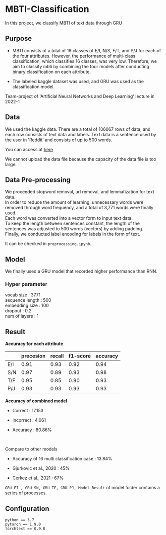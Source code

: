 # MBTI-Classification
In this project, we classify MBTI of text data through GRU

## Purpose

- MBTI consists of a total of 16 classes of E/I, N/S, F/T, and P/J for each of the four attributes.
However, the performance of multi-class classification, which classifies 16 classes, was very low.
Therefore, we aim to classify mbti by combining the four models after conducting binary classification on each attribute.

- The labeled kaggle dataset was used, and GRU was used as the classification model.


Team-project of 'Artificial Neural Networks and Deep Learning' lecture in 2022-1
 

## Data   

We used the kaggle data.
There are a total of 106067 rows of data, and each row consists of text data and labels.
Text data is a sentence used by the user in 'Reddit' and consists of up to 500 words.

You can access at [here](https://www.kaggle.com/datasets/zeyadkhalid/mbti-personality-types-500-dataset)

We cannot upload the data file because the capacity of the data file is too large.

## Data Pre-processing

We proceeded stopword removal, url removal, and lemmatization for text data.
<br>
In order to reduce the amount of learning, unnecessary words were removed through word frequency, and a total of 3,771 words were finally used.
<br>
Each word was converted into a vector form to input text data.
<br>
To keep the length between sentences constant, the length of the sentences was adjusted to 500 words (vectors) by adding padding.
<br>
Finally, we conducted label encoding for labels in the form of text.


It can be checked in ```preprocessing.ipynb```.

## Model

We finally used a GRU model that recorded higher performance than RNN.

### Hyper parameter
vocab size : 3771<br>
sequence length : 500<br>
embedding size : 100<br>
dropout : 0.2<br>
num of layers : 1





## Result


**Accuracy for each attribute**

|     | precesion | recall | f1-score | accuracy |
| --- | --------- | ------ | -------- | -------- |
| E/I | 0.91      | 0.93   | 0.92     | 0.94     |
| S/N | 0.97      | 0.89   | 0.93     | 0.98     |
| T/F | 0.95      | 0.85   | 0.90     | 0.93     |
| P/J | 0.93      | 0.93   | 0.93     | 0.93     |

**Accuracy of combined model**

- Correct : 17,153
 
- Incorrect : 4,061

- Accuracy : 80.86%

<br>

Compare to other models

- Accuracy of 16 multi classification case : 13.84%

- Gjurković et al., 2020 : 45%
-  Cerkez et al., 2021 : 67%

```GRU_EI , GRU_SN, GRU_TF, GRU_PJ, Model_Result``` of model folder contains a series of processes.

## Configuration

``` 
python == 3.7
pytorch == 1.9.0
torchtext == 0.9.0
```